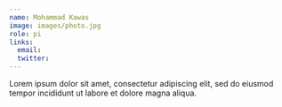```yaml
---
name: Mohammad Kawas
image: images/photo.jpg
role: pi
links:
  email:
  twitter:
---
```


Lorem ipsum dolor sit amet, consectetur adipiscing elit, sed do eiusmod tempor incididunt ut labore et dolore magna aliqua.
